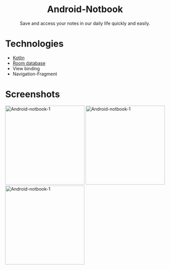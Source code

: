 
<p>
    <h1 align="center">
     Android-Notbook
    </h1>
</p>
<p align="center">
Save and access your notes in our daily life quickly and easily.

</p>

# Technologies

- [Kotlin](https://kotlinlang.org/)
- [Room database](https://developer.android.com/training/data-storage/room)
- View binding
- Navigation-Fragment

# Screenshots

<img src="https://user-images.githubusercontent.com/108685142/179348664-d93aa177-abe3-4ab8-99e4-84e31ad23456.PNG" width="250"  alt="Android-notbook-1"/> <img src="https://user-images.githubusercontent.com/108685142/179348740-5337e043-459d-4eb3-aa14-43da76d564f5.PNG" width="250"  alt="Android-notbook-1"/> <img src="https://user-images.githubusercontent.com/108685142/179348739-693f4896-665c-4786-8d13-450a24e1bfb7.PNG" width="250"  alt="Android-notbook-1"/>





